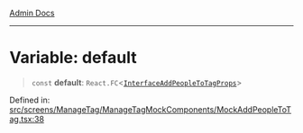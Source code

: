 [Admin Docs](/)

---

# Variable: default

> `const` **default**: `React.FC`\<[`InterfaceAddPeopleToTagProps`](../../../../../types/Tag/interface/interfaces/InterfaceAddPeopleToTagProps.md)\>

Defined in: [src/screens/ManageTag/ManageTagMockComponents/MockAddPeopleToTag.tsx:38](https://github.com/PalisadoesFoundation/talawa-admin/blob/main/src/screens/ManageTag/ManageTagMockComponents/MockAddPeopleToTag.tsx#L38)
